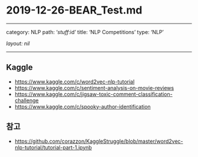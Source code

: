 # 2019-12-26-BEAR_Test.md
- - - -
category: NLP
path: ‘_stuff_:id’
title: ‘NLP Competitions’
type: ‘NLP’

_layout: nil_
- - - -


## Kaggle
* https://www.kaggle.com/c/word2vec-nlp-tutorial
* https://www.kaggle.com/c/sentiment-analysis-on-movie-reviews
* https://www.kaggle.com/c/jigsaw-toxic-comment-classification-challenge
* https://www.kaggle.com/c/spooky-author-identification

## 참고
* https://github.com/corazzon/KaggleStruggle/blob/master/word2vec-nlp-tutorial/tutorial-part-1.ipynb
